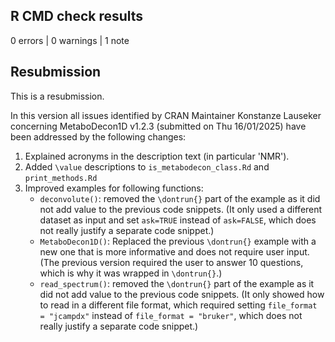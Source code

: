 
## R CMD check results

0 errors | 0 warnings | 1 note

## Resubmission

This is a resubmission.

In this version all issues identified by CRAN Maintainer Konstanze Lauseker concerning MetaboDecon1D v1.2.3 (submitted on Thu 16/01/2025) have been addressed by the following changes:

1. Explained acronyms in the description text (in particular 'NMR').
2. Added `\value` descriptions to `is_metabodecon_class.Rd` and `print_methods.Rd`
3. Improved examples for following functions:
   - `deconvolute()`: removed the `\dontrun{}` part of the example as it did not add value to the previous code snippets. (It only used a different dataset as input and set `ask=TRUE` instead of `ask=FALSE`, which does not really justify a separate code snippet.)
   - `MetaboDecon1D()`: Replaced the previous `\dontrun{}` example with a new one that is more informative and does not require user input. (The previous version required the user to answer 10 questions, which is why it was wrapped in `\dontrun{}`.)
   - `read_spectrum()`: removed the `\dontrun{}` part of the example as it did not add value to the previous code snippets. (It only showed how to read in a different file format, which required setting `file_format = "jcampdx"` instead of `file_format = "bruker"`, which does not really justify a separate code snippet.)
